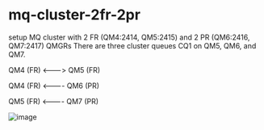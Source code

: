 # mq-cluster-2fr-2pr
setup MQ cluster with 2 FR (QM4:2414, QM5:2415) and 2 PR (QM6:2416, QM7:2417) QMGRs
There are three cluster queues CQ1 on QM5, QM6, and QM7. 

QM4 (FR) <---> QM5 (FR)
  
QM4 (FR) <---- QM6 (PR)

QM5 (FR) <---- QM7 (PR)

![image](https://github.com/user-attachments/assets/c897d75b-77ec-44da-b266-2443df458e6e)


